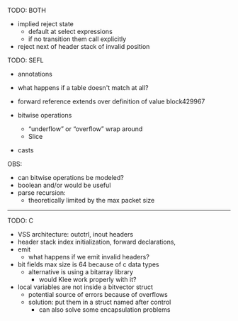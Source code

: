 TODO: BOTH

- implied reject state
    - default at select expressions
    - if no transition them call explicitly
- reject next of header stack of invalid position


TODO: SEFL

- annotations

- what happens if a table doesn't match at all?

-  forward reference extends over definition of value block429967

- bitwise operations
    - “underflow” or “overflow” wrap around
    - Slice
- casts


OBS:

- can bitwise operations be modeled?
- boolean and/or would be useful
- parse recursion:
    - theoretically limited by the max packet size


---------------------------------------------------------------------------------------------------

TODO: C

- VSS architecture: outctrl, inout headers
- header stack index initialization, forward declarations,
- emit
    - what happens if we emit invalid headers?
- bit fields max size is 64 because of c data types
    -  alternative is using a bitarray library
        - would Klee work properly with it?
- local variables are not inside a bitvector struct
    - potential source of errors because of overflows
    - solution: put them in a struct named after control
        - can also solve some encapsulation problems